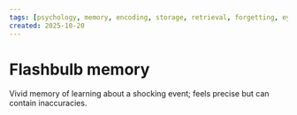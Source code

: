 ```yaml
---
tags: [psychology, memory, encoding, storage, retrieval, forgetting, eyewitness, amnesia, alzheimers, cte]
created: 2025-10-20
---
```

# Flashbulb memory

Vivid memory of learning about a shocking event; feels precise but can contain inaccuracies.
